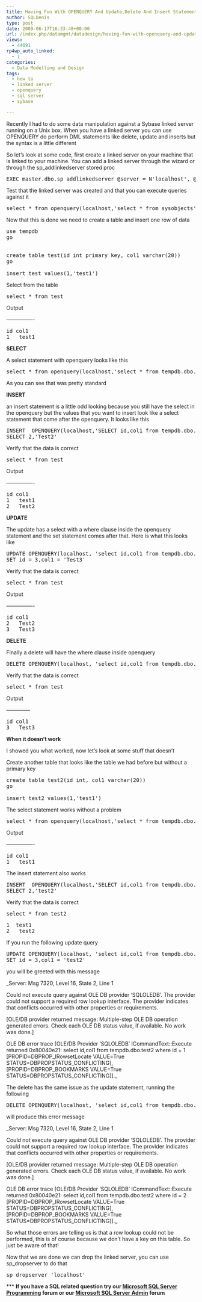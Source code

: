 ```yaml
---
title: Having Fun With OPENQUERY And Update,Delete And Insert Statements
author: SQLDenis
type: post
date: 2009-06-17T16:33:48+00:00
url: /index.php/datamgmt/datadesign/having-fun-with-openquery-and-update-del/
views:
  - 44691
rp4wp_auto_linked:
  - 1
categories:
  - Data Modelling and Design
tags:
  - how to
  - linked server
  - openquery
  - sql server
  - sybase

---
```

Recently I had to do some data manipulation against a Sybase linked server running on a Unix box. When you have a linked server you can use OPENQUERY do perform DML statements like delete, update and inserts but the syntax is a little different

So let&#8217;s look at some code, first create a linked server on your machine that is linked to your machine. You can add a linked server through the wizard or through the sp_addlinkedserver stored proc

<pre>EXEC master.dbo.sp_addlinkedserver @server = N'localhost', @srvproduct=N'SQL Server'</pre>

Test that the linked server was created and that you can execute queries against it

<pre>select * from openquery(localhost,'select * from sysobjects')</pre>

Now that this is done we need to create a table and insert one row of data

<pre>use tempdb
go


create table test(id int primary key, col1 varchar(20))
go

insert test values(1,'test1')</pre>

Select from the table

<pre>select * from test</pre>

Output
  
&#8212;&#8212;&#8212;&#8212;&#8212;-

<pre>id	col1
1	test1</pre>

**SELECT**
  
A select statement with openquery looks like this

<pre>select * from openquery(localhost,'select * from tempdb.dbo.test')</pre>

As you can see that was pretty standard

**INSERT**
  
an insert statement is a little odd looking because you still have the select in the openquery but the values that you want to insert look like a select statement that come after the openquery. It looks like this

<pre>INSERT  OPENQUERY(localhost,'SELECT id,col1 from tempdb.dbo.test ')
SELECT 2,'Test2'</pre>

Verify that the data is correct

<pre>select * from test</pre>

Output
  
&#8212;&#8212;&#8212;&#8212;&#8212;-

<pre>id	col1
1	test1
2	Test2</pre>

**UPDATE**
  
The update has a select with a where clause inside the openquery statement and the set statement comes after that. Here is what this looks like

<pre>UPDATE OPENQUERY(localhost, 'select id,col1 from tempdb.dbo.test where id = 1 ')
SET id = 3,col1 = 'Test3'</pre>

Verify that the data is correct

<pre>select * from test</pre>

Output
  
&#8212;&#8212;&#8212;&#8212;&#8212;-

<pre>id	col1
2	Test2
3	Test3</pre>

**DELETE**
  
Finally a delete will have the where clause inside openquery 

<pre>DELETE OPENQUERY(localhost, 'select id,col1 from tempdb.dbo.test where id = 2 ')</pre>

Verify that the data is correct

<pre>select * from test</pre>

Output
  
&#8212;&#8212;&#8212;&#8212;&#8211;

<pre>id	col1
3	Test3</pre>

**When it doesn&#8217;t work**

I showed you what worked, now let&#8217;s look at some stuff that doesn&#8217;t
  
Create another table that looks like the table we had before but without a primary key

<pre>create table test2(id int, col1 varchar(20))
go

insert test2 values(1,'test1')</pre>

The select statement works without a problem

<pre>select * from openquery(localhost,'select * from tempdb.dbo.test2')</pre>

Output
  
&#8212;&#8212;&#8212;&#8212;&#8212;-

<pre>id	col1
1	test1</pre>

The insert statement also works

<pre>INSERT  OPENQUERY(localhost,'SELECT id,col1 from tempdb.dbo.test2 ')
SELECT 2,'test2'</pre>

Verify that the data is correct

<pre>select * from test2</pre>

<pre>1	test1
2	test2</pre>

If you run the following update query

<pre>UPDATE OPENQUERY(localhost, 'select id,col1 from tempdb.dbo.test2 where id = 1 ')
SET id = 3,col1 = 'test2'</pre>

you will be greeted with this message

_Server: Msg 7320, Level 16, State 2, Line 1
  
Could not execute query against OLE DB provider &#8216;SQLOLEDB&#8217;. The provider could not support a required row lookup interface. The provider indicates that conflicts occurred with other properties or requirements.
  
[OLE/DB provider returned message: Multiple-step OLE DB operation generated errors. Check each OLE DB status value, if available. No work was done.]
  
OLE DB error trace [OLE/DB Provider &#8216;SQLOLEDB&#8217; ICommandText::Execute returned 0x80040e21: select id,col1 from tempdb.dbo.test2 where id = 1 [PROPID=DBPROP\_IRowsetLocate VALUE=True STATUS=DBPROPSTATUS\_CONFLICTING], [PROPID=DBPROP\_BOOKMARKS VALUE=True STATUS=DBPROPSTATUS\_CONFLICTING]]._

The delete has the same issue as the update statement, running the following

<pre>DELETE OPENQUERY(localhost, 'select id,col1 from tempdb.dbo.test2 where id = 2 ')</pre>

will produce this error message

_Server: Msg 7320, Level 16, State 2, Line 1
  
Could not execute query against OLE DB provider &#8216;SQLOLEDB&#8217;. The provider could not support a required row lookup interface. The provider indicates that conflicts occurred with other properties or requirements.
  
[OLE/DB provider returned message: Multiple-step OLE DB operation generated errors. Check each OLE DB status value, if available. No work was done.]
  
OLE DB error trace [OLE/DB Provider &#8216;SQLOLEDB&#8217; ICommandText::Execute returned 0x80040e21: select id,col1 from tempdb.dbo.test2 where id = 2 [PROPID=DBPROP\_IRowsetLocate VALUE=True STATUS=DBPROPSTATUS\_CONFLICTING], [PROPID=DBPROP\_BOOKMARKS VALUE=True STATUS=DBPROPSTATUS\_CONFLICTING]]._

So what those errors are telling us is that a row lookup could not be performed, this is of course because we don&#8217;t have a key on this table. So just be aware of that!

Now that we are done we can drop the linked server, you can use sp_dropserver to do that

<pre>sp_dropserver 'localhost'</pre>



\*** **If you have a SQL related question try our [Microsoft SQL Server Programming][1] forum or our [Microsoft SQL Server Admin][2] forum**<ins></ins>

 [1]: http://forum.lessthandot.com/viewforum.php?f=17
 [2]: http://forum.lessthandot.com/viewforum.php?f=22